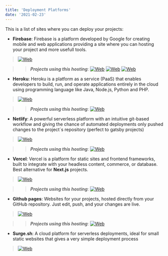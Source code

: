 ```yaml
---
title: 'Deployment Platforms'
date: '2021-02-23'
---
```


This is a list of sites where you can deploy your projects:

- **Firebase**: Firebase is a platform developed by Google for creating mobile and web applications providing a site where you can hosting your project and more usefull tools.

> [![Web](https://img.shields.io/badge/-Show%20Web-grey)](https://firebase.google.com/)

>> ***Projects using this hosting***: [![Web](https://img.shields.io/badge/-Project%20Link%201-blue)](https://clone-84b1f.web.app/) [![Web](https://img.shields.io/badge/-Project%20Link%202-blue)](https://ng-course-recipeapp.firebaseapp.com/) [![Web](https://img.shields.io/badge/-Project%20Link%203-blue)](https://fitness-tracker-1f8c0.firebaseapp.com/)

- **Heroku**: Heroku is a platform as a service (PaaS) that enables developers to build, run, and operate applications entirely in the cloud using programming language like Java, Node.js, Python and PHP.

> [![Web](https://img.shields.io/badge/-Show%20Web-grey)](https://www.heroku.com/)

>> ***Projects using this hosting***: [![Web](https://img.shields.io/badge/-Project%20Link-blue)](https://xavigu-clothes-store.herokuapp.com/)

- **Netlify**: A powerful serverless platform with an intuitive git-based workflow and giving the chance of automated deployments only pushed changes to the project´s repository (perfect to gatsby projects)

> [![Web](https://img.shields.io/badge/-Show%20Web-grey)](https://www.netlify.com/)

>> ***Projects using this hosting***: [![Web](https://img.shields.io/badge/-Project%20Link-blue)](https://xenodochial-meitner-bc9798.netlify.app/)

- **Vercel**: Vercel is a platform for static sites and frontend frameworks, built to integrate with your headless content, commerce, or database. Best alternative for **Next.js** projects.

> [![Web](https://img.shields.io/badge/-Show%20Web-grey)](https://vercel.com/#get-started)

>> ***Projects using this hosting***: [![Web](https://img.shields.io/badge/-Project%20Link-blue)](https://dev-comics-rxfd.vercel.app/)

- **Github pages**: Websites for your projects, hosted directly from your GitHub repository. Just edit, push, and your changes are live.

> [![Web](https://img.shields.io/badge/-Show%20Web-grey)](https://pages.github.com/)

>> ***Projects using this hosting***: [![Web](https://img.shields.io/badge/-Project%20Link-blue)](https://xavigu.github.io/giffy/)

- **Surge.sh**: A cloud platform for serverless deployments, ideal for small static websites that gives a very simple deployment process

> [![Web](https://img.shields.io/badge/-Show%20Web-grey)](https://surge.sh/)